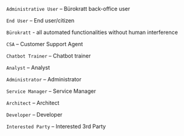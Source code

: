 `Administrative User` – Bürokratt back-office user

`End User` – End user/citizen

`Bürokratt` - all automated functionalities without human interference

`CSA` – Customer Support Agent

`Chatbot Trainer` – Chatbot trainer

`Analyst` – Analyst

`Administrator` – Administrator

`Service Manager` – Service Manager

`Architect` – Architect

`Developer` – Developer

`Interested Party` – Interested 3rd Party

